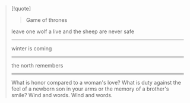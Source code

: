 >[!quote]
>>Game of thrones
> 
> leave one wolf a live and the sheep are never safe
> 
> ---
>  
> winter is coming 
> 
> ---
> 
> the north remembers
>
> ---
> 
> What is honor compared to a woman's love? What is duty against the feel of a
> newborn son in your arms or the memory of a brother's smile? Wind and words.
> Wind and words.
